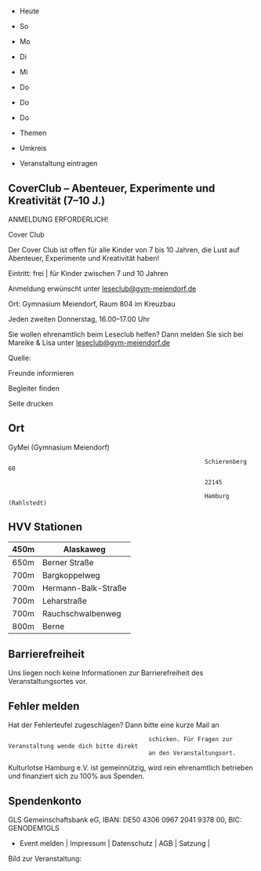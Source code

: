 # 

- Heute
- So
- Mo
- Di
- Mi
- Do
- Do
- Do

- Themen
- Umkreis

- Veranstaltung eintragen

## CoverClub – Abenteuer, Experimente und Kreativität (7–10 J.)

<!-- image -->

ANMELDUNG ERFORDERLICH!

Cover Club

Der Cover Club ist offen für alle Kinder von 7 bis 10 Jahren, die Lust auf Abenteuer, Experimente und Kreativität haben! 

Eintritt: frei | für Kinder zwischen 7 und 10 Jahren 

Anmeldung erwünscht unter leseclub@gym-meiendorf.de

Ort: Gymnasium Meiendorf, Raum 804 im Kreuzbau

Jeden zweiten Donnerstag, 
16.00–17.00 Uhr 

Sie wollen ehrenamtlich beim Leseclub helfen? Dann melden Sie sich bei Mareike &amp; Lisa unter leseclub@gym-meiendorf.de

Quelle:

Freunde informieren

Begleiter finden

Seite drucken

## Ort

GyMei (Gymnasium Meiendorf)
				                                            
				
				
												

				                                            Schierenberg 60

				                                            22145 

				                                            Hamburg (Rahlstedt)

## HVV Stationen

| 450m   | Alaskaweg           |
|--------|---------------------|
| 650m   | Berner Straße       |
| 700m   | Bargkoppelweg       |
| 700m   | Hermann-Balk-Straße |
| 700m   | Leharstraße         |
| 700m   | Rauchschwalbenweg   |
| 800m   | Berne               |

## Barrierefreiheit

Uns liegen noch keine Informationen zur Barrierefreiheit des Veranstaltungsortes vor.

## Fehler melden

Hat der Fehlerteufel zugeschlagen? Dann bitte eine kurze Mail an
											
											schicken. Für Fragen zur Veranstaltung wende dich bitte direkt
											an den Veranstaltungsort.

Kulturlotse Hamburg e.V. ist gemeinnützig, wird rein ehrenamtlich betrieben und finanziert sich zu 100% aus Spenden.

## Spendenkonto

GLS Gemeinschaftsbank eG, IBAN: DE50 4306 0967 2041 9378 00, BIC: GENODEM1GLS

- Event melden | Impressum | Datenschutz | AGB | Satzung |

Bild zur Veranstaltung:

<!-- image -->